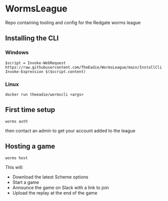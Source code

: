 # WormsLeague

Repo containing tooling and config for the Redgate worms league

## Installing the CLI

### Windows

```
$script = Invoke-WebRequest https://raw.githubusercontent.com/TheEadie/WormsLeague/main/InstallCli.ps1
Invoke-Expression $($script.content)
```

### Linux

```
docker run theeadie/wormscli <args>
```

## First time setup

```
worms auth
```

then contact an admin to get your account added to the league

## Hosting a game

```
worms host
```

This will:
- Download the latest Scheme options
- Start a game
- Announce the game on Slack with a link to join
- Upload the replay at the end of the game
